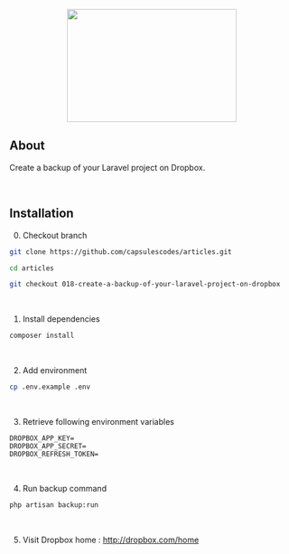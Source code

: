 <p align="center"><img src="https://raw.githubusercontent.com/capsulescodes/articles/main/art/capsules-articles-image.svg" width="300px" height="200px" /></p>


## About

Create a backup of your Laravel project on Dropbox.

<br>

## Installation

0. Checkout branch

```bash
git clone https://github.com/capsulescodes/articles.git

cd articles

git checkout 018-create-a-backup-of-your-laravel-project-on-dropbox
```

<br>

1. Install dependencies

```bash
composer install
```

<br>

2. Add environment

```bash
cp .env.example .env
```

<br>

3. Retrieve following environment variables

```
DROPBOX_APP_KEY=
DROPBOX_APP_SECRET=
DROPBOX_REFRESH_TOKEN=
```

<br>

4. Run backup command

```bash
php artisan backup:run
```

<br>

5. Visit Dropbox home : http://dropbox.com/home
